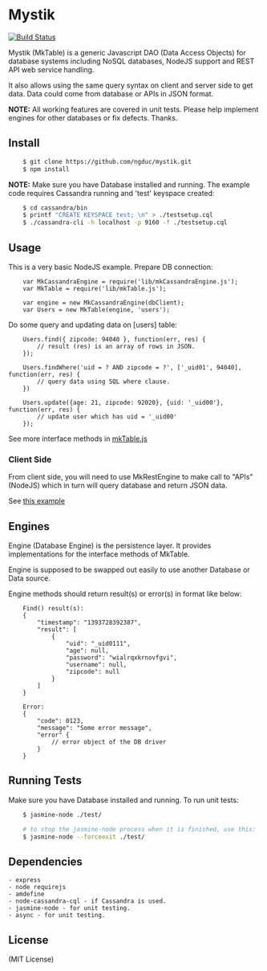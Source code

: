 Mystik
======
[![Build Status](https://travis-ci.org/ngduc/mystik.png?branch=master)](https://travis-ci.org/ngduc/mystik)

Mystik (MkTable) is a generic Javascript DAO (Data Access Objects) for database systems including NoSQL databases, NodeJS support and REST API web service handling.

It also allows using the same query syntax on client and server side to get data. Data could come from database or APIs in JSON format.

**NOTE:** All working features are covered in unit tests. Please help implement engines for other databases or fix defects. Thanks.

## Install

```sh
    $ git clone https://github.com/ngduc/mystik.git
    $ npm install
```

**NOTE:** Make sure you have Database installed and running. The example code requires Cassandra running and 'test' keyspace created:

```sh
    $ cd cassandra/bin
    $ printf "CREATE KEYSPACE test; \n" > ./testsetup.cql
    $ ./cassandra-cli -h localhost -p 9160 -f ./testsetup.cql
```

## Usage

This is a very basic NodeJS example. Prepare DB connection:

```
    var MkCassandraEngine = require('lib/mkCassandraEngine.js');
    var MkTable = require('lib/mkTable.js');

    var engine = new MkCassandraEngine(dbClient);
    var Users = new MkTable(engine, 'users');
```

Do some query and updating data on [users] table:

```
    Users.find({ zipcode: 94040 }, function(err, res) {
        // result (res) is an array of rows in JSON.
    });

    Users.findWhere('uid = ? AND zipcode = ?', ['_uid01', 94040], function(err, res) {
        // query data using SQL where clause.
    })

    Users.update({age: 21, zipcode: 92020}, {uid: '_uid00'}, function(err, res) {
        // update user which has uid = '_uid00'
    });
```

See more interface methods in [mkTable.js](app/lib/mkTable.js)

### Client Side

From client side, you will need to use MkRestEngine to make call to "APIs" (NodeJS) which in turn will query database and return JSON data.

See [this example](app/index.html)

## Engines

Engine (Database Engine) is the persistence layer. It provides implementations for the interface methods of MkTable.

Engine is supposed to be swapped out easily to use another Database or Data source.

Engine methods should return result(s) or error(s) in format like below:

```
    Find() result(s):
    {
        "timestamp": "1393728392387",
        "result": [
            {
                "uid": "_uid0111",
                "age": null,
                "password": "wialrqxkrnovfgvi",
                "username": null,
                "zipcode": null
            }
        ]
    }

    Error:
    {
        "code": 0123,
        "message": "Some error message",
        "error" {
            // error object of the DB driver
        }
    }
```

## Running Tests

Make sure you have Database installed and running. To run unit tests:

```sh
    $ jasmine-node ./test/

    # to stop the jasmine-node process when it is finished, use this:
    $ jasmine-node --forceexit ./test/
```

## Dependencies

    - express
    - node requirejs
    - amdefine
    - node-cassandra-cql - if Cassandra is used.
    - jasmine-node - for unit testing.
    - async - for unit testing.

## License

(MIT License)